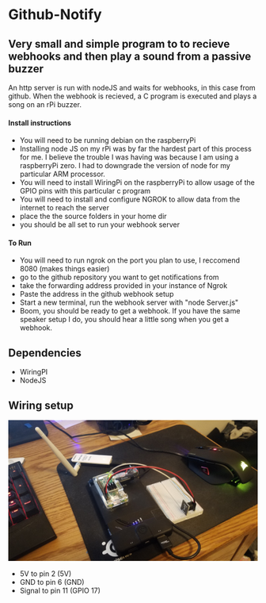 # Github-Notify
## Very small and simple program to to recieve webhooks and then play a sound from a passive buzzer
An http server is run with nodeJS and waits for webhooks, in this case from github. When the webhook is recieved, a C program is
executed and plays a song on an rPi buzzer.

#### Install instructions
* You will need to be running debian on the raspberryPi
* Installing node JS on my rPi was by far the hardest part of this process for me. I believe the trouble I was having was because I am using a raspberryPi zero. I had to downgrade the version of node for my particular ARM processor.
* You will need to install WiringPi on the raspberryPi to allow usage of the GPIO pins with this particular c program
* You will need to install and configure NGROK to allow data from the internet to reach the server
* place the the source folders in your home dir
* you should be all set to run your webhook server

#### To Run
* You will need to run ngrok on the port you plan to use, I reccomend 8080 (makes things easier)
* go to the github repository you want to get notifications from
* take the forwarding address provided in your instance of Ngrok
* Paste the address in the github webhook setup
* Start a new terminal, run the webhook server with "node Server.js"
* Boom, you should be ready to get a webhook. If you have the same speaker setup I do, you should hear a little song when you get a webhook.

## Dependencies
* WiringPI
* NodeJS

## Wiring setup
![alt text](https://github.com/austin0150/Github-Notify/blob/master/Images/20190101_184255.jpg "Wiring image")
* 5V to pin 2 (5V)
* GND to pin 6 (GND)
* Signal to pin 11 (GPIO 17)
